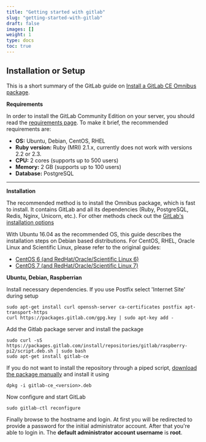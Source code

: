 ```yaml
---
title: "Getting started with gitlab"
slug: "getting-started-with-gitlab"
draft: false
images: []
weight: 1
type: docs
toc: true
---
```


## Installation or Setup
This is a short summary of the GitLab guide on [Install a GitLab CE Omnibus package][1].

**Requirements**

In order to install the GitLab Community Edition on your server, you should read the [requirements page][2]. To make it brief, the recommended requirements are:

 - **OS:** Ubuntu, Debian, CentOS, RHEL
 - **Ruby version:** Ruby (MRI) 2.1.x, currently does not work with versions 2.2 or 2.3.
 - **CPU:** 2 cores (supports up to 500 users)
 - **Memory:** 2 GB (supports up to 100 users)
 - **Database:** PostgreSQL

---

**Installation**

The recommended method is to install the Omnibus package, which is fast to install. It contains GitLab and all its dependencies (Ruby, PostgreSQL, Redis, Nginx, Unicorn, etc.). For other methods check out the [GitLab's installation options][3]

With Ubuntu 16.04 as the recommended OS, this guide describes the installation steps on Debian based distributions. For CentOS, RHEL, Oracle Linux and Scientific Linux, please refer to the original guides:

 - [CentOS 6 (and RedHat/Oracle/Scientific Linux 6)][4]
 - [CentOS 7 (and RedHat/Oracle/Scientific Linux 7)][5]

**Ubuntu, Debian, Raspberrian**

Install necessary dependencies. If you use Postfix select 'Internet Site' during setup

    sudo apt-get install curl openssh-server ca-certificates postfix apt-transport-https
    curl https://packages.gitlab.com/gpg.key | sudo apt-key add -

Add the Gitlab package server and install the package

    sudo curl -sS https://packages.gitlab.com/install/repositories/gitlab/raspberry-pi2/script.deb.sh | sudo bash
    sudo apt-get install gitlab-ce

If you do not want to install the repository through a piped script, [download the package manually][6] and install it using

    dpkg -i gitlab-ce_<version>.deb

Now configure and start GitLab

    sudo gitlab-ctl reconfigure

Finally browse to the hostname and login. At first you will be redirected to provide  a password for the initial administrator account. After that you're able to login in. The **default administrator account username** is **root**. 


  [1]: https://about.gitlab.com/downloads/#ubuntu1604
  [2]: http://docs.gitlab.com/ce/install/requirements.html
  [3]: https://about.gitlab.com/installation/
  [4]: https://about.gitlab.com/downloads/#centos6
  [5]: https://about.gitlab.com/downloads/#centos7
  [6]: https://packages.gitlab.com/gitlab/gitlab-ce

